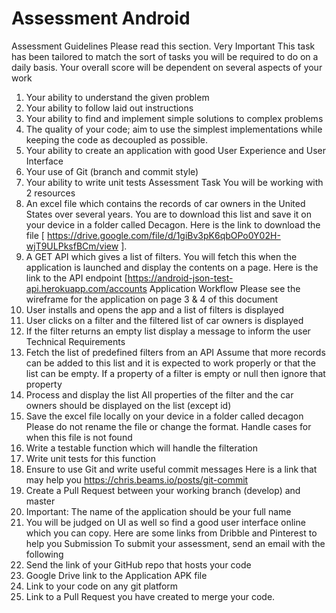 # Assessment Android
 
Assessment Guidelines
Please read this section. Very Important
This task has been tailored to match the sort of tasks you will be required to do on a daily basis. Your
overall score will be dependent on several aspects of your work
1. Your ability to understand the given problem
2. Your ability to follow laid out instructions
3. Your ability to find and implement simple solutions to complex problems
4. The quality of your code; aim to use the simplest implementations while keeping the code as
decoupled as possible.
5. Your ability to create an application with good User Experience and User Interface
6. Your use of Git (branch and commit style)
7. Your ability to write unit tests
Assessment Task
You will be working with 2 resources
1. An excel file which contains the records of car owners in the United States over several years. You
are to download this list and save it on your device in a folder called Decagon. Here is the link to
download the file [ https://drive.google.com/file/d/1giBv3pK6qbOPo0Y02H-wjT9ULPksfBCm/view ].
2. A GET API which gives a list of filters. You will fetch this when the application is launched and display
the contents on a page. Here is the link to the API endpoint
[https://android-json-test-api.herokuapp.com/accounts
Application Workflow
Please see the wireframe for the application on page 3 & 4 of this document
1. User installs and opens the app and a list of filters is displayed
2. User clicks on a filter and the filtered list of car owners is displayed
3. If the filter returns an empty list display a message to inform the user
Technical Requirements
1. Fetch the list of predefined filters from an API
Assume that more records can be added to this list and it is expected to work properly or that
the list can be empty. If a property of a filter is empty or null then ignore that property
2. Process and display the list
All properties of the filter and the car owners should be displayed on the list (except id)
3. Save the excel file locally on your device in a folder called decagon
Please do not rename the file or change the format. Handle cases for when this file is not found
4. Write a testable function which will handle the filteration
5. Write unit tests for this function
6. Ensure to use Git and write useful commit messages
Here is a link that may help you https://chris.beams.io/posts/git-commit
7. Create a Pull Request between your working branch (develop) and master
8. Important: The name of the application should be your full name
9. You will be judged on UI as well so find a good user interface online which you can
copy. Here are some links from Dribble and Pinterest to help you
Submission
To submit your assessment, send an email with the following
1. Send the link of your GitHub repo that hosts your code
2. Google Drive link to the Application APK file
3. Link to your code on any git platform
4. Link to a Pull Request you have created to merge your code.